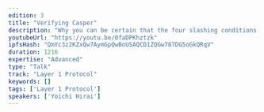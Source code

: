 ```yaml
---
edition: 3
title: "Verifying Casper"
description: "Why you can be certain that the four slashing conditions of Casper are enough to catch forks."
youtubeUrl: "https://youtu.be/0faDPKhztzk"
ipfsHash: "QmYc3z2KZxQw7AymGpQwBoUSAQCD1ZQGw787DG5oGkQRqV"
duration: 1216
expertise: "Advanced"
type: "Talk"
track: "Layer 1 Protocol"
keywords: []
tags: ['Layer 1 Protocol']
speakers: ['Yoichi Hirai']
---
```

